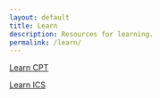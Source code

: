 ```yaml
---
layout: default
title: Learn
description: Resources for learning.
permalink: /learn/
---
```


[Learn CPT](/cpt/)

[Learn ICS](/ics/)
